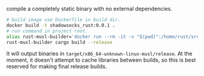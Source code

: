 compile a completely static binary with no external dependencies.

```sh
# build image use Dockerfile in build dir.
docker build -t shadowsocks_rust:0.0.1 .
# run command in project root.
alias rust-musl-builder='docker run --rm -it -v "$(pwd)":/home/rust/src shadowsocks_rust:0.0.1'
rust-musl-builder cargo build --release
```

It will output binaries in `target/x86_64-unknown-linux-musl/release`.  At the moment, it doesn't attempt to cache libraries between builds, so this is best reserved for making final release builds.